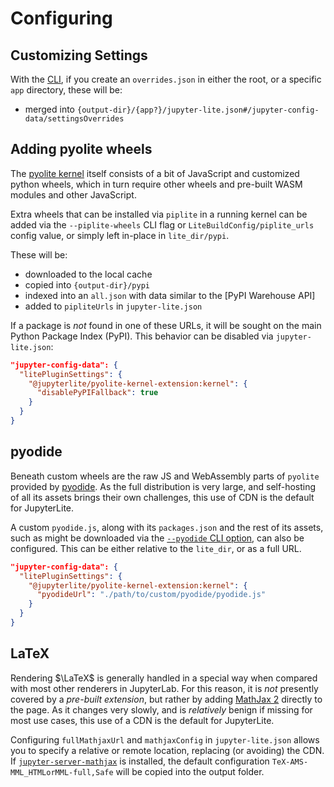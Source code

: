 # Configuring

## Customizing Settings

With the [CLI](./cli.ipynb), if you create an `overrides.json` in either the root, or a
specific `app` directory, these will be:

- merged into
  `{output-dir}/{app?}/jupyter-lite.json#/jupyter-config-data/settingsOverrides`

## Adding pyolite wheels

The [pyolite kernel](./kernels/pyolite.md) itself consists of a bit of JavaScript and
customized python wheels, which in turn require other wheels and pre-built WASM modules
and other JavaScript.

Extra wheels that can be installed via `piplite` in a running kernel can be added via
the `--piplite-wheels` CLI flag or `LiteBuildConfig/piplite_urls` config value, or
simply left in-place in `lite_dir/pypi`.

These will be:

- downloaded to the local cache
- copied into `{output-dir}/pypi`
- indexed into an `all.json` with data similar to the [PyPI Warehouse API]
- added to `pipliteUrls` in `jupyter-lite.json`

[pypi-warehouse-api]: https://warehouse.pypa.io/api-reference

If a package is _not_ found in one of these URLs, it will be sought on the main Python
Package Index (PyPI). This behavior can be disabled via `jupyter-lite.json`:

```json
"jupyter-config-data": {
  "litePluginSettings": {
    "@jupyterlite/pyolite-kernel-extension:kernel": {
      "disablePyPIFallback": true
    }
  }
}
```

## pyodide

Beneath custom wheels are the raw JS and WebAssembly parts of `pyolite` provided by
[pyodide](https://pyodide.org). As the full distribution is very large, and self-hosting
of all its assets brings their own challenges, this use of CDN is the default for
JupyterLite.

A custom `pyodide.js`, along with its `packages.json` and the rest of its assets, such
as might be downloaded via the [`--pyodide` CLI option](./cli.ipynb#pyodide), can also
be configured. This can be either relative to the `lite_dir`, or as a full URL.

```json
"jupyter-config-data": {
  "litePluginSettings": {
    "@jupyterlite/pyolite-kernel-extension:kernel": {
      "pyodideUrl": "./path/to/custom/pyodide/pyodide.js"
    }
  }
}
```

## LaTeX

Rendering $\LaTeX$ is generally handled in a special way when compared with most other
renderers in JupyterLab. For this reason, it is _not_ presently covered by a _pre-built
extension_, but rather by adding [MathJax 2](https://www.mathjax.org) directly to the
page. As it changes very slowly, and is _relatively_ benign if missing for most use
cases, this use of a CDN is the default for JupyterLite.

Configuring `fullMathjaxUrl` and `mathjaxConfig` in `jupyter-lite.json` allows you to
specify a relative or remote location, replacing (or avoiding) the CDN. If
[`jupyter-server-mathjax`](https://github.com/jupyter-server/jupyter_server_mathjax) is
installed, the default configuration `TeX-AMS-MML_HTMLorMML-full,Safe` will be copied
into the output folder.
